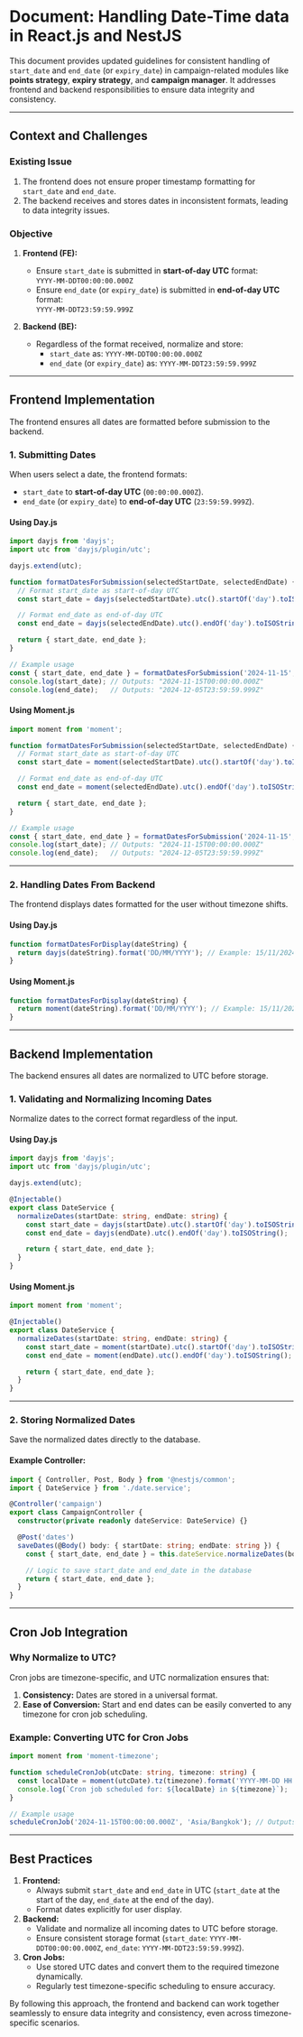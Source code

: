 # **Document: Handling Date-Time data in React.js and NestJS**

This document provides updated guidelines for consistent handling of `start_date` and `end_date` (or `expiry_date`) in campaign-related modules like **points strategy**, **expiry strategy**, and **campaign manager**. It addresses frontend and backend responsibilities to ensure data integrity and consistency.

---

## **Context and Challenges**

### **Existing Issue**
1. The frontend does not ensure proper timestamp formatting for `start_date` and `end_date`.
2. The backend receives and stores dates in inconsistent formats, leading to data integrity issues.

### **Objective**
1. **Frontend (FE):**
   - Ensure `start_date` is submitted in **start-of-day UTC** format:  
     `YYYY-MM-DDT00:00:00.000Z`
   - Ensure `end_date` (or `expiry_date`) is submitted in **end-of-day UTC** format:  
     `YYYY-MM-DDT23:59:59.999Z`

2. **Backend (BE):**
   - Regardless of the format received, normalize and store:
     - `start_date` as: `YYYY-MM-DDT00:00:00.000Z`  
     - `end_date` (or `expiry_date`) as: `YYYY-MM-DDT23:59:59.999Z`

---

## **Frontend Implementation**

The frontend ensures all dates are formatted before submission to the backend.

### **1. Submitting Dates**

When users select a date, the frontend formats:
- `start_date` to **start-of-day UTC** (`00:00:00.000Z`).
- `end_date` (or `expiry_date`) to **end-of-day UTC** (`23:59:59.999Z`).

#### **Using Day.js**
```javascript
import dayjs from 'dayjs';
import utc from 'dayjs/plugin/utc';

dayjs.extend(utc);

function formatDatesForSubmission(selectedStartDate, selectedEndDate) {
  // Format start_date as start-of-day UTC
  const start_date = dayjs(selectedStartDate).utc().startOf('day').toISOString();

  // Format end_date as end-of-day UTC
  const end_date = dayjs(selectedEndDate).utc().endOf('day').toISOString();

  return { start_date, end_date };
}

// Example usage
const { start_date, end_date } = formatDatesForSubmission('2024-11-15', '2024-12-05');
console.log(start_date); // Outputs: "2024-11-15T00:00:00.000Z"
console.log(end_date);   // Outputs: "2024-12-05T23:59:59.999Z"
```

#### **Using Moment.js**
```javascript
import moment from 'moment';

function formatDatesForSubmission(selectedStartDate, selectedEndDate) {
  // Format start_date as start-of-day UTC
  const start_date = moment(selectedStartDate).utc().startOf('day').toISOString();

  // Format end_date as end-of-day UTC
  const end_date = moment(selectedEndDate).utc().endOf('day').toISOString();

  return { start_date, end_date };
}

// Example usage
const { start_date, end_date } = formatDatesForSubmission('2024-11-15', '2024-12-05');
console.log(start_date); // Outputs: "2024-11-15T00:00:00.000Z"
console.log(end_date);   // Outputs: "2024-12-05T23:59:59.999Z"
```

---

### **2. Handling Dates From Backend**

The frontend displays dates formatted for the user without timezone shifts.

#### **Using Day.js**
```javascript
function formatDatesForDisplay(dateString) {
  return dayjs(dateString).format('DD/MM/YYYY'); // Example: 15/11/2024
}
```

#### **Using Moment.js**
```javascript
function formatDatesForDisplay(dateString) {
  return moment(dateString).format('DD/MM/YYYY'); // Example: 15/11/2024
}
```

---

## **Backend Implementation**

The backend ensures all dates are normalized to UTC before storage.

### **1. Validating and Normalizing Incoming Dates**

Normalize dates to the correct format regardless of the input.

#### **Using Day.js**
```typescript
import dayjs from 'dayjs';
import utc from 'dayjs/plugin/utc';

dayjs.extend(utc);

@Injectable()
export class DateService {
  normalizeDates(startDate: string, endDate: string) {
    const start_date = dayjs(startDate).utc().startOf('day').toISOString(); // "YYYY-MM-DDT00:00:00.000Z"
    const end_date = dayjs(endDate).utc().endOf('day').toISOString();       // "YYYY-MM-DDT23:59:59.999Z"

    return { start_date, end_date };
  }
}
```

#### **Using Moment.js**
```typescript
import moment from 'moment';

@Injectable()
export class DateService {
  normalizeDates(startDate: string, endDate: string) {
    const start_date = moment(startDate).utc().startOf('day').toISOString(); // "YYYY-MM-DDT00:00:00.000Z"
    const end_date = moment(endDate).utc().endOf('day').toISOString();       // "YYYY-MM-DDT23:59:59.999Z"

    return { start_date, end_date };
  }
}
```

---

### **2. Storing Normalized Dates**

Save the normalized dates directly to the database.

#### Example Controller:
```typescript
import { Controller, Post, Body } from '@nestjs/common';
import { DateService } from './date.service';

@Controller('campaign')
export class CampaignController {
  constructor(private readonly dateService: DateService) {}

  @Post('dates')
  saveDates(@Body() body: { startDate: string; endDate: string }) {
    const { start_date, end_date } = this.dateService.normalizeDates(body.startDate, body.endDate);

    // Logic to save start_date and end_date in the database
    return { start_date, end_date };
  }
}
```

---

## **Cron Job Integration**

### **Why Normalize to UTC?**
Cron jobs are timezone-specific, and UTC normalization ensures that:
1. **Consistency:** Dates are stored in a universal format.
2. **Ease of Conversion:** Start and end dates can be easily converted to any timezone for cron job scheduling.

### **Example: Converting UTC for Cron Jobs**
```typescript
import moment from 'moment-timezone';

function scheduleCronJob(utcDate: string, timezone: string) {
  const localDate = moment(utcDate).tz(timezone).format('YYYY-MM-DD HH:mm:ss');
  console.log(`Cron job scheduled for: ${localDate} in ${timezone}`);
}

// Example usage
scheduleCronJob('2024-11-15T00:00:00.000Z', 'Asia/Bangkok'); // Outputs: "2024-11-15 07:00:00 in Asia/Bangkok"
```

---

## **Best Practices**
1. **Frontend:**
   - Always submit `start_date` and `end_date` in UTC (`start_date` at the start of the day, `end_date` at the end of the day).
   - Format dates explicitly for user display.
2. **Backend:**
   - Validate and normalize all incoming dates to UTC before storage.
   - Ensure consistent storage format (`start_date`: `YYYY-MM-DDT00:00:00.000Z`, `end_date`: `YYYY-MM-DDT23:59:59.999Z`).
3. **Cron Jobs:**
   - Use stored UTC dates and convert them to the required timezone dynamically.
   - Regularly test timezone-specific scheduling to ensure accuracy.

By following this approach, the frontend and backend can work together seamlessly to ensure data integrity and consistency, even across timezone-specific scenarios.
